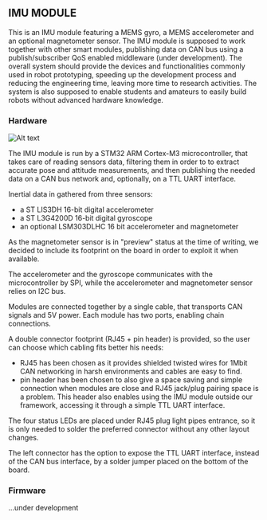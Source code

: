 IMU MODULE
---------------------

This is an IMU module featuring a MEMS gyro, a MEMS accelerometer and an optional magnetometer sensor.
The IMU module is supposed to work together with other smart modules, publishing data on CAN bus using a publish/subscriber QoS enabled middleware (under development).
The overall system should provide the devices and functionalities commonly used in robot prototyping, speeding up the development process and reducing the engineering time, leaving more time to research activities. The system is also supposed to enable students and amateurs to easily build robots without advanced hardware knowledge.

### Hardware

![Alt text](https://github.com/openrobots-dev/IMU/raw/master/IMU%20rev1.0.png)

The IMU module is run by a STM32 ARM Cortex-M3 microcontroller, that takes care of reading sensors data, filtering them in order to to extract accurate pose and attitude measurements, and then publishing the needed data on a CAN bus network and, optionally, on a TTL UART interface.

Inertial data in gathered from three sensors:

- a ST LIS3DH 16-bit digital accelerometer
- a ST L3G4200D 16-bit digital gyroscope
- an optional LSM303DLHC 16 bit accelerometer and magnetometer

As the magnetometer sensor is in "preview" status at the time of writing,  we decided to include its footprint on the board in order to exploit it when available.

The accelerometer and the gyroscope communicates with the microcontroller by SPI, while the accelerometer and magnetometer sensor relies on I2C bus.

Modules are connected together by a single cable, that transports CAN signals and 5V power. Each module has two ports, enabling chain connections.

A double connector footprint (RJ45 + pin header) is provided, so the user can choose which cabling fits better his needs:

- RJ45 has been chosen as it provides shielded twisted wires for 1Mbit CAN networking in harsh environments and cables are easy to find.
- pin header has been chosen to also give a space saving and simple connection when modules are close and RJ45 jack/plug pairing space is a problem. This header also enables using the IMU module outside our framework, accessing it through a simple TTL UART interface.

The four status LEDs are placed under RJ45 plug light pipes entrance, so it is only needed to solder the preferred connector without any other layout changes.

The left connector has the option to expose the TTL UART interface, instead of the CAN bus interface, by a solder jumper placed on the bottom of the board.

### Firmware

...under development
